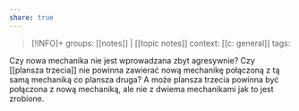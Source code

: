 ```yaml
---
share: true
---
```


> [!INFO]+
> groups: [[notes]] | [[topic notes]]
> context: [[c: general]]
> tags: 

Czy nowa mechanika nie jest wprowadzana zbyt agresywnie? Czy [[plansza trzecia]] nie powinna zawierać nową mechanikę połączoną z tą samą mechaniką co plansza druga? A może plansza trzecia powinna być połączona z nową mechaniką, ale nie z dwiema mechanikami jak to jest zrobione.